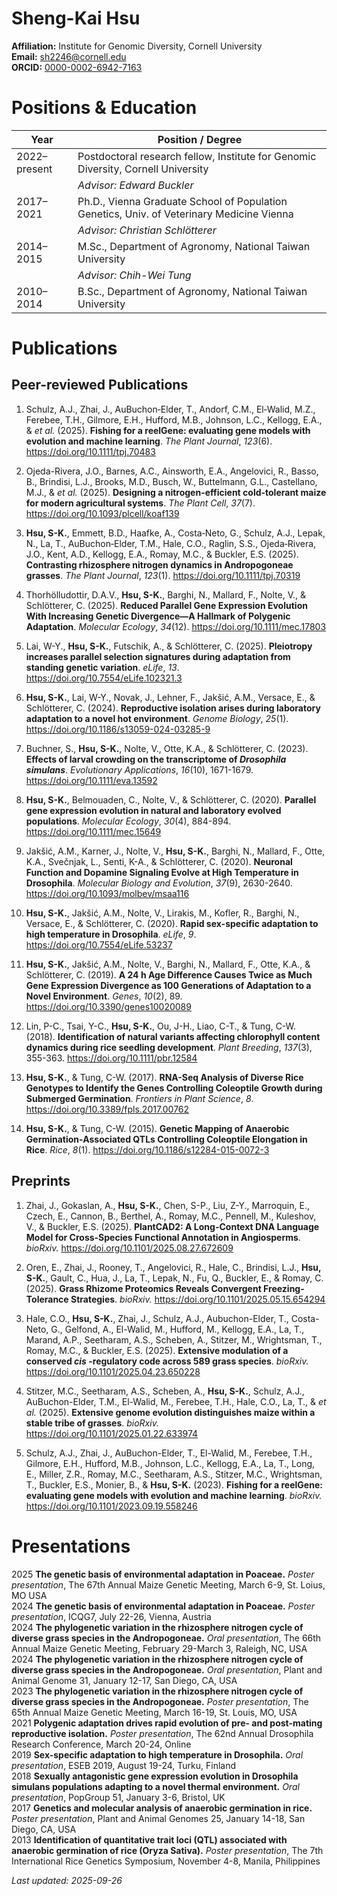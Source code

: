 # Sheng-Kai Hsu

**Affiliation:** Institute for Genomic Diversity, Cornell University  
**Email:** sh2246@cornell.edu  
**ORCID:** [0000-0002-6942-7163](https://orcid.org/0000-0002-6942-7163)


# Positions & Education

| Year         | Position / Degree                                                                 |
|--------------|------------------------------------------------------------------------------------|
| 2022–present | Postdoctoral research fellow, Institute for Genomic Diversity, Cornell University  |  
|              | *Advisor: Edward Buckler*                      |
| 2017–2021    | Ph.D., Vienna Graduate School of Population Genetics, Univ. of Veterinary Medicine Vienna  |
|              | *Advisor: Christian Schlötterer* |
| 2014–2015    | M.Sc., Department of Agronomy, National Taiwan University  |
|              | *Advisor: Chih-Wei Tung* |
| 2010–2014    | B.Sc., Department of Agronomy, National Taiwan University                         |


# Publications

## Peer-reviewed Publications

1. Schulz, A.J., Zhai, J., AuBuchon‐Elder, T., Andorf, C.M., El‐Walid, M.Z., Ferebee, T.H., Gilmore, E.H., Hufford, M.B., Johnson, L.C., Kellogg, E.A., & *et al.* (2025). **Fishing for a <scp>reelGene</scp>: evaluating gene models with evolution and machine learning**. *The Plant Journal*, *123*(6). https://doi.org/10.1111/tpj.70483

2. Ojeda-Rivera, J.O., Barnes, A.C., Ainsworth, E.A., Angelovici, R., Basso, B., Brindisi, L.J., Brooks, M.D., Busch, W., Buttelmann, G.L., Castellano, M.J., & *et al.* (2025). **Designing a nitrogen-efficient cold-tolerant maize for modern agricultural systems**. *The Plant Cell*, *37*(7). https://doi.org/10.1093/plcell/koaf139

3. **Hsu, S-K.**, Emmett, B.D., Haafke, A., Costa‐Neto, G., Schulz, A.J., Lepak, N., La, T., AuBuchon‐Elder, T.M., Hale, C.O., Raglin, S.S., Ojeda‐Rivera, J.O., Kent, A.D., Kellogg, E.A., Romay, M.C., & Buckler, E.S. (2025). **Contrasting rhizosphere nitrogen dynamics in Andropogoneae grasses**. *The Plant Journal*, *123*(1). https://doi.org/10.1111/tpj.70319

4. Thorhölludottir, D.A.V., **Hsu, S-K.**, Barghi, N., Mallard, F., Nolte, V., & Schlötterer, C. (2025). **Reduced Parallel Gene Expression Evolution With Increasing Genetic Divergence—A Hallmark of Polygenic Adaptation**. *Molecular Ecology*, *34*(12). https://doi.org/10.1111/mec.17803

5. Lai, W-Y., **Hsu, S-K.**, Futschik, A., & Schlötterer, C. (2025). **Pleiotropy increases parallel selection signatures during adaptation from standing genetic variation**. *eLife*, *13*. https://doi.org/10.7554/eLife.102321.3

6. **Hsu, S-K.**, Lai, W-Y., Novak, J., Lehner, F., Jakšić, A.M., Versace, E., & Schlötterer, C. (2024). **Reproductive isolation arises during laboratory adaptation to a novel hot environment**. *Genome Biology*, *25*(1). https://doi.org/10.1186/s13059-024-03285-9

7. Buchner, S., **Hsu, S-K.**, Nolte, V., Otte, K.A., & Schlötterer, C. (2023). **Effects of larval crowding on the transcriptome of <i>Drosophila simulans</i>**. *Evolutionary Applications*, *16*(10), 1671-1679. https://doi.org/10.1111/eva.13592

8. **Hsu, S-K.**, Belmouaden, C., Nolte, V., & Schlötterer, C. (2020). **Parallel gene expression evolution in natural and laboratory evolved populations**. *Molecular Ecology*, *30*(4), 884-894. https://doi.org/10.1111/mec.15649

9. Jakšić, A.M., Karner, J., Nolte, V., **Hsu, S-K.**, Barghi, N., Mallard, F., Otte, K.A., Svečnjak, L., Senti, K-A., & Schlötterer, C. (2020). **Neuronal Function and Dopamine Signaling Evolve at High Temperature in Drosophila**. *Molecular Biology and Evolution*, *37*(9), 2630-2640. https://doi.org/10.1093/molbev/msaa116

10. **Hsu, S-K.**, Jakšić, A.M., Nolte, V., Lirakis, M., Kofler, R., Barghi, N., Versace, E., & Schlötterer, C. (2020). **Rapid sex-specific adaptation to high temperature in Drosophila**. *eLife*, *9*. https://doi.org/10.7554/eLife.53237

11. **Hsu, S-K.**, Jakšić, A.M., Nolte, V., Barghi, N., Mallard, F., Otte, K.A., & Schlötterer, C. (2019). **A 24 h Age Difference Causes Twice as Much Gene Expression Divergence as 100 Generations of Adaptation to a Novel Environment**. *Genes*, *10*(2), 89. https://doi.org/10.3390/genes10020089

12. Lin, P-C., Tsai, Y-C., **Hsu, S-K.**, Ou, J-H., Liao, C-T., & Tung, C-W. (2018). **Identification of natural variants affecting chlorophyll content dynamics during rice seedling development**. *Plant Breeding*, *137*(3), 355-363. https://doi.org/10.1111/pbr.12584

13. **Hsu, S-K.**, & Tung, C-W. (2017). **RNA-Seq Analysis of Diverse Rice Genotypes to Identify the Genes Controlling Coleoptile Growth during Submerged Germination**. *Frontiers in Plant Science*, *8*. https://doi.org/10.3389/fpls.2017.00762

14. **Hsu, S-K.**, & Tung, C-W. (2015). **Genetic Mapping of Anaerobic Germination-Associated QTLs Controlling Coleoptile Elongation in Rice**. *Rice*, *8*(1). https://doi.org/10.1186/s12284-015-0072-3

## Preprints

1. Zhai, J., Gokaslan, A., **Hsu, S-K.**, Chen, S-P., Liu, Z-Y., Marroquin, E., Czech, E., Cannon, B., Berthel, A., Romay, M.C., Pennell, M., Kuleshov, V., & Buckler, E.S. (2025). **PlantCAD2: A Long-Context DNA Language Model for Cross-Species Functional Annotation in Angiosperms**. *bioRxiv.* https://doi.org/10.1101/2025.08.27.672609

2. Oren, E., Zhai, J., Rooney, T., Angelovici, R., Hale, C., Brindisi, L.J., **Hsu, S-K.**, Gault, C., Hua, J., La, T., Lepak, N., Fu, Q., Buckler, E., & Romay, C. (2025). **Grass Rhizome Proteomics Reveals Convergent Freezing-Tolerance Strategies**. *bioRxiv.* https://doi.org/10.1101/2025.05.15.654294

3. Hale, C.O., **Hsu, S-K.**, Zhai, J., Schulz, A.J., Aubuchon-Elder, T., Costa-Neto, G., Gelfond, A., El-Walid, M., Hufford, M., Kellogg, E.A., La, T., Marand, A.P., Seetharam, A.S., Scheben, A., Stitzer, M., Wrightsman, T., Romay, M.C., & Buckler, E.S. (2025). **Extensive modulation of a conserved <i>cis</i> -regulatory code across 589 grass species**. *bioRxiv.* https://doi.org/10.1101/2025.04.23.650228

4. Stitzer, M.C., Seetharam, A.S., Scheben, A., **Hsu, S-K.**, Schulz, A.J., AuBuchon-Elder, T.M., El-Walid, M., Ferebee, T.H., Hale, C.O., La, T., & *et al.* (2025). **Extensive genome evolution distinguishes maize within a stable tribe of grasses**. *bioRxiv.* https://doi.org/10.1101/2025.01.22.633974

5. Schulz, A.J., Zhai, J., AuBuchon-Elder, T., El-Walid, M., Ferebee, T.H., Gilmore, E.H., Hufford, M.B., Johnson, L.C., Kellogg, E.A., La, T., Long, E., Miller, Z.R., Romay, M.C., Seetharam, A.S., Stitzer, M.C., Wrightsman, T., Buckler, E.S., Monier, B., & **Hsu, S-K.** (2023). **Fishing for a reelGene: evaluating gene models with evolution and machine learning**. *bioRxiv.* https://doi.org/10.1101/2023.09.19.558246


# Presentations

2025 **The genetic basis of environmental adaptation in Poaceae.** *Poster presentation*, The 67th Annual Maize Genetic Meeting, March 6-9, St. Loius, MO USA  
2024 **The genetic basis of environmental adaptation in Poaceae.** *Poster presentation*, ICQG7, July 22-26, Vienna, Austria  
2024 **The phylogenetic variation in the rhizosphere nitrogen cycle of diverse grass species in the Andropogoneae.** *Oral presentation*, The 66th Annual Maize Genetic Meeting, February 29-March 3, Raleigh, NC, USA   
2024 **The phylogenetic variation in the rhizosphere nitrogen cycle of diverse grass species in the Andropogoneae.** *Oral presentation*, Plant and Animal Genome 31, January 12-17, San Diego, CA, USA   
2023 **The phylogenetic variation in the rhizosphere nitrogen cycle of diverse grass species in the Andropogoneae.** *Poster presentation*, The 65th Annual Maize Genetic Meeting, March 16-19, St. Louis, MO, USA   
2021 **Polygenic adaptation drives rapid evolution of pre- and post-mating reproductive isolation.** *Poster presentation*, The 62nd Annual Drosophila Research Conference, March 20-24, Online  
2019 **Sex-specific adaptation to high temperature in Drosophila.** *Oral presentation*, ESEB 2019, August 19-24, Turku, Finland  
2018 **Sexually antagonistic gene expression evolution in Drosophila simulans populations adapting to a novel thermal environment.** *Oral presentation*, PopGroup 51, January 3-6, Bristol, UK  
2017 **Genetics and molecular analysis of anaerobic germination in rice.** *Poster presentation*, Plant and Animal Genomes 25, January 14-18, San Diego, CA, USA   
2013 **Identification of quantitative trait loci (QTL) associated with anaerobic germination of rice (Oryza Sativa).** *Poster presentation*, The 7th International Rice Genetics Symposium, November 4-8, Manila, Philippines  




_Last updated: 2025-09-26_
